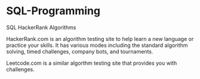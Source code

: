 # SQL-Programming

SQL HackerRank Algorithms

HackerRank.com is an algorithm testing site to help learn a new language or practice your skills. It has various modes including the standard algorithm solving, timed challenges, company bots, and tournaments.

Leetcode.com is a similar algorthm testing site that provides you with challenges.
